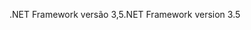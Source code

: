<span data-ttu-id="d311d-101">.NET Framework versão 3,5</span><span class="sxs-lookup"><span data-stu-id="d311d-101">.NET Framework version 3.5</span></span>